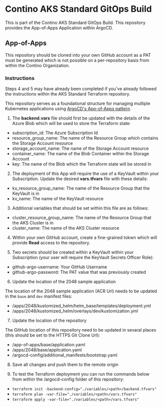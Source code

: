 # Contino AKS Standard GitOps Build

This is part of the Contino AKS Standard GitOps Build. This repository provides the App-of-Apps Application within ArgoCD.

## App-of-Apps

This repository should be cloned into your own GitHub account as a PAT must be generated which is not possible on a per-repository basis from within the Contino Organization.

### Instructions

Steps 4 and 5 may have already been completed if you've already followed the instructions within the AKS Standard Terraform repository.

This repository serves as a foundational structure for managing multiple Kubernetes applications using [ArgoCD's App-of-Apps pattern](https://argo-cd.readthedocs.io/en/stable/operator-manual/cluster-bootstrapping/#app-of-apps-pattern).

1. The **backend.vars** file should first be updated with the details of the Azure Blob which will be used to store the Terraform state:

- subscription_id: The Azure Subscription Id
- resource_group_name: The name of the Resource Group which contains the Storage Account resource
- storage_account_name: The name of the Storage Account resource
- container_name: The name of the Blob Container within the Storage Account
- key: The name of the Blob which the Terraform state will be stored in 

2. The deployment of this App will require the use of a KeyVault within your Subscription. Update the desired **vars.tfvars** file with these details:

- kv_resource_group_name: The name of the Resource Group that the KeyVault is in
- kv_name: The name of the KeyVault resource

3. Additional variables that should be set within this file are as follows:

- cluster_resource_group_name: The name of the Resource Group that the AKS Cluster is in
- cluster_name: The name of the AKS Cluster resource

4. Within your own GitHub account, create a fine-grained tokwn which will provide **Read** access to the repository.

5. Two secrets should be created within a KeyVault within your Subscription (your user will require the KeyVault Secrets Officer Role):

- github-argo-username: Your GitHub Username
- github-argo-password: The PAT value that was previously created

6. Update the location of the 2048 sample application

The location of the 2048 sample application (ACR Url) needs to be updated in the `base` and `dev` manifest files:

- /apps/2048/kustomized_helm/helm_base/templates/deployment.yml
- /apps/2048/kustomized_helm/overlays/dev/kustomization.yml

7. Update the location of the repository

The GitHub location of this repository need to be updated in sevaral places (this should be set to the HTTPS Git Clone Url):

- /app-of-apps/base/application.yaml
- /apps/2048/base/application.yaml
- /argocd-config/additional_manifests/bootstrap.yaml

8. Save all changes and push them to the remote origin

9. To test the Terraform deployment you can run the commands below from within the /argocd-config folder of this repository:

- `terraform init -backend-config="./variables/<path>/backend.tfvars"`
- `terraform plan -var-file="./variables/<path>/vars.tfvars"`
- `terraform apply -var-file="./variables/<path>/vars.tfvars"`
